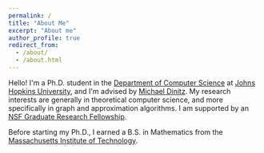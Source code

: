 ```yaml
---
permalink: /
title: "About Me"
excerpt: "About me"
author_profile: true
redirect_from: 
  - /about/
  - /about.html
---
```


Hello! I'm a Ph.D. student in the [Department of Computer Science](https://www.cs.jhu.edu/) at [Johns Hopkins University](https://www.jhu.edu/), and I'm advised by [Michael Dinitz](https://www.cs.jhu.edu/~mdinitz/). My research interests are generally in theoretical computer science, and more specifically in graph and approximation algorithms. I am supported by an [NSF Graduate Research Fellowship](https://www.nsfgrfp.org/). 

Before starting my Ph.D., I earned a B.S. in Mathematics from the [Massachusetts Institute of Technology](https://www.mit.edu/).
